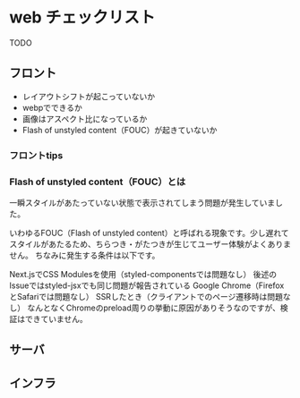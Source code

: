 # web チェックリスト

TODO

## フロント

- レイアウトシフトが起こっていないか
- webpでできるか
- 画像はアスペクト比になっているか
- Flash of unstyled content（FOUC）が起きていないか

### フロントtips

### Flash of unstyled content（FOUC）とは

一瞬スタイルがあたっていない状態で表示されてしまう問題が発生していました。

いわゆるFOUC（Flash of unstyled content）と呼ばれる現象です。少し遅れてスタイルがあたるため、ちらつき・がたつきが生じてユーザー体験がよくありません。
ちなみに発生する条件は以下です。

Next.jsでCSS Modulesを使用（styled-componentsでは問題なし）
後述のIssueではstyled-jsxでも同じ問題が報告されている
Google Chrome（FirefoxとSafariでは問題なし）
SSRしたとき（クライアントでのページ遷移時は問題なし）
なんとなくChromeのpreload周りの挙動に原因がありそうなのですが、検証はできていません。

## サーバ

## インフラ
